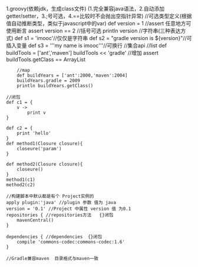 1.groovy(依赖jdk，生成class文件) (1.完全兼容java语法，2.自动添加getter/setter，3.;号可选，4.==比较时不会抛出空指针异常)
	//可选类型定义(根据值自动推断类型，类似于javascript中的var)
	def version = 1
	//assert 任意地方可使用断言
	assert version == 2
	//括号可选
	println version
	//字符串(三种表达方式)
	def s1 = 'imooc'//仅仅是字符串
	def s2 = "gradle version is ${version}"//可插入变量
	def s3 = '''my name is
			 imooc'''//可换行
	//集合api
		//list
		def buildTools = ['ant','maven']
		buildTools << 'gradle' //增加
		assert buildTools.getClass == ArrayList
		
		//map
		def buildYears = ['ant':2000,'maven':2004]
		buildYears.gradle = 2009
		println buildYears.getClass()
		
	//闭包
	def c1 = {
		v ->
			print v
	}
	
	def c2 = {
		print 'hello'
	}
	def method1(Closure closure){
		closeure('param')
	}
	
	def method2(Closure closure){
		closeure()
	}
	method1(c1)
	method2(c2)
	
	//构建脚本中默认都是有个 Project实例的
	apply plugin:'java' //plugin 参数 值为 java
	version = '0.1' //Project 中属性 version 值 为0.1
	repositories { //repositories方法   {}闭包
		mavenCentral()
	}
	
	dependencies { //dependencies  {}闭包
		compile 'commons-codec:commons-codec:1.6'
	}
	
	//Gradle兼容maven  目录格式与maven一致
	
	
	
	
	
	
	
	
	
	
	
	
	
	
	
	
	
	
	
	
	
	